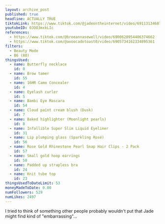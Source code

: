 ```yaml
---
layout: archive_post
published: true
headline: ACTUALLY TRUE
tiktokLink: https://www.tiktok.com/@jadeontheinternet/video/6911313460773113094
youtubeID: 0JOO3mxkLIc
references:
  - https://www.tiktok.com/@breeannasewell/video/6900620954406374662
  - https://www.tiktok.com/@avoocadotoast0/video/6905734162334895361
filters:
  - Beauty Mode
  - B6 (80)
thingsUsed:
  - name: Butterfly necklace
    id: 0
  - name: Brow tamer
    id: 55
  - name: 16HR Camo Concealer
    id: 4
  - name: Eyelash curler
    id: 5
  - name: Bambi Eye Mascara
    id: 54
  - name: Cloud paint cream blush (Dusk)
    id: 7
  - name: Baked highlighter (Moonlight pearls)
    id: 8
  - name: Infallible Super Slim Liquid Eyeliner
    id: 31
  - name: Lip plumping glass (Sparkling Rosé)
    id: 56
  - name: Rose Gold Rhinestone Pearl Snap Hair Clips - 2 Pack
    id: 57
  - name: Small gold hoop earrings
    id: 50
  - name: Padded up strapless bra
    id: 24
  - name: Knit tube top
    id: 23
thingsUsedToDateLimit: 53
moneyMadeToDate: 0.00
numFollowers: 529
numLikes: 2497
---
```


I tried to think of something other people probably wouldn't put that Jade might find kind of "embarrassing"...
